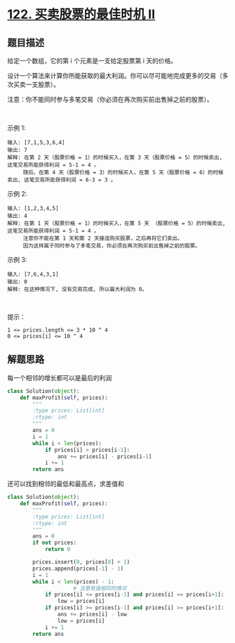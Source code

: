 # [122. 买卖股票的最佳时机 II](https://leetcode-cn.com/problems/best-time-to-buy-and-sell-stock-ii/)

## 题目描述

给定一个数组，它的第 i 个元素是一支给定股票第 i 天的价格。

设计一个算法来计算你所能获取的最大利润。你可以尽可能地完成更多的交易（多次买卖一支股票）。

注意：你不能同时参与多笔交易（你必须在再次购买前出售掉之前的股票）。

 

示例 1:

    输入: [7,1,5,3,6,4]
    输出: 7
    解释: 在第 2 天（股票价格 = 1）的时候买入，在第 3 天（股票价格 = 5）的时候卖出, 这笔交易所能获得利润 = 5-1 = 4 。
         随后，在第 4 天（股票价格 = 3）的时候买入，在第 5 天（股票价格 = 6）的时候卖出, 这笔交易所能获得利润 = 6-3 = 3 。

示例 2:

    输入: [1,2,3,4,5]
    输出: 4
    解释: 在第 1 天（股票价格 = 1）的时候买入，在第 5 天 （股票价格 = 5）的时候卖出, 这笔交易所能获得利润 = 5-1 = 4 。
         注意你不能在第 1 天和第 2 天接连购买股票，之后再将它们卖出。
         因为这样属于同时参与了多笔交易，你必须在再次购买前出售掉之前的股票。

示例 3:

    输入: [7,6,4,3,1]
    输出: 0
    解释: 在这种情况下, 没有交易完成, 所以最大利润为 0。
 

提示：

    1 <= prices.length <= 3 * 10 ^ 4
    0 <= prices[i] <= 10 ^ 4

## 解题思路

每一个相邻的增长都可以是最后的利润

```python
class Solution(object):
    def maxProfit(self, prices):
        """
        :type prices: List[int]
        :rtype: int
        """
        ans = 0
        i = 1
        while i < len(prices):
            if prices[i] > prices[i-1]:
                ans += prices[i] - prices[i-1]
            i += 1
        return ans
```

还可以找到相邻的最低和最高点，求差值和

```python
class Solution(object):
    def maxProfit(self, prices):
        """
        :type prices: List[int]
        :rtype: int
        """
        ans = 0
        if not prices:
            return 0

        prices.insert(0, prices[0] + 1)
        prices.append(prices[-1] - 1)
        i = 1
        while i < len(prices) - 1:
					 # 注意有值相同的情况
            if prices[i] <= prices[i-1] and prices[i] <= prices[i+1]:
                low = prices[i]
            if prices[i] >= prices[i-1] and prices[i] >= prices[i+1]:
                ans += prices[i] - low
                low = prices[i]
            i += 1
        return ans
```
